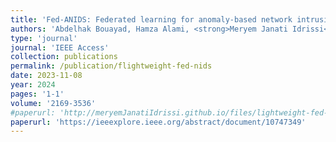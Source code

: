 ```yaml
---
title: 'Fed-ANIDS: Federated learning for anomaly-based network intrusion detection systems'
authors: 'Abdelhak Bouayad, Hamza Alami, <strong>Meryem Janati Idrissi</strong> and Ismail Berrada'
type: 'journal'
journal: 'IEEE Access'
collection: publications
permalink: /publication/flightweight-fed-nids
date: 2023-11-08
year: 2024
pages: '1-1'
volume: '2169-3536'
#paperurl: 'http://meryemJanatiIdrissi.github.io/files/lightweight-fed-nids.pdf'
paperurl: 'https://ieeexplore.ieee.org/abstract/document/10747349'
---
```


